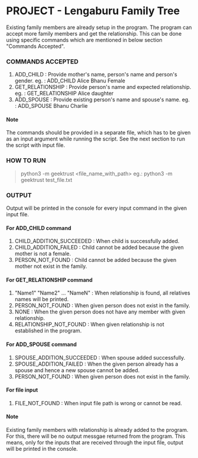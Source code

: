 # PROJECT - Lengaburu Family Tree
Existing family members are already setup in the program. The program can accept more family members and get the relationship.
This can be done using specific commands which are mentioned in below section "Commands Accepted".

### COMMANDS ACCEPTED
1. ADD_CHILD        : Provide mother's name, person's name and person's gender.
eg. : ADD_CHILD Alice Bhanu Female
2. GET_RELATIONSHIP : Provide person's name and expected relationship.
eg. : GET_RELATIONSHIP Alice daughter
3. ADD_SPOUSE       : Provide existing person's name and spouse's name.
eg. : ADD_SPOUSE Bhanu Charlie

#### Note
The commands should be provided in a separate file, which has to be given as an input argument while running the script. See the next section to run the script with input file.


### HOW TO RUN
> python3 -m geektrust <file_name_with_path>
eg.: python3 -m geektrust test_file.txt


### OUTPUT
Output will be printed in the console for every input command in the given input file.
#### For ADD_CHILD command
1. CHILD_ADDITION_SUCCEEDED : When child is successfully added.
2. CHILD_ADDITION_FAILED : Child cannot be added because the given mother is not a female.
3. PERSON_NOT_FOUND : Child cannot be added because the given mother not exist in the family.
#### For GET_RELATIONSHIP command
1. "Name1" "Name2" ... "NameN" : When relationship is found, all relatives names will be printed.
2. PERSON_NOT_FOUND : When given person does not exist in the family.
3. NONE : When the given person does not have any member with given relationship.
4. RELATIONSHIP_NOT_FOUND : When given relationship is not established in the program.
#### For ADD_SPOUSE command
1. SPOUSE_ADDITION_SUCCEEDED : When spouse added successfully.
2. SPOUSE_ADDITION_FAILED : When the given person already has a spouse and hence a new spouse cannot be added.
3. PERSON_NOT_FOUND : When given person does not exist in the family.
#### For file input
1. FILE_NOT_FOUND : When input file path is wrong or cannot be read.


#### Note
Existing family members with relationship is already added to the program.
For this, there will be no output messgae returned from the program.
This means, only for the inputs that are received through the input file, output will be printed in the console.

